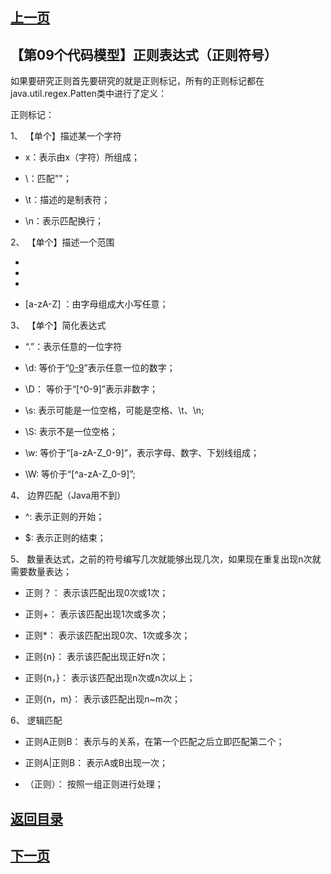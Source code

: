 ## [上一页](course64)
## 【第09个代码模型】正则表达式（正则符号）

如果要研究正则首先要研究的就是正则标记，所有的正则标记都在java.util.regex.Patten类中进行了定义：

正则标记：

1、 【单个】描述某一个字符

- x：表示由x（字符）所组成；

- \\：匹配"\"；

- \t：描述的是制表符；

- \n：表示匹配换行；


2、 【单个】描述一个范围

- [abc]: 表示可能是字母a、b、c中的任意一个；

- [^abc]: 表示不是字母a、b、c中的任意一个；

- [0-9]: "'0'~'9'"由数字组成；

- [a-zA-Z] ：由字母组成大小写任意；

3、 【单个】简化表达式

- “.”：表示任意的一位字符

- \d: 等价于“[0-9]”表示任意一位的数字；

- \D： 等价于“[^0-9]”表示非数字；

- \s: 表示可能是一位空格，可能是空格、\t、\n;

- \S: 表示不是一位空格；

- \w: 等价于“[a-zA-Z_0-9]”，表示字母、数字、下划线组成；

- \W: 等价于“[^a-zA-Z_0-9]”;

4、 边界匹配（Java用不到）

- ^: 表示正则的开始；

- $: 表示正则的结束；

5、 数量表达式，之前的符号编写几次就能够出现几次，如果现在重复出现n次就需要数量表达；

- 正则？： 表示该匹配出现0次或1次；

- 正则+： 表示该匹配出现1次或多次；

- 正则*： 表示该匹配出现0次、1次或多次；

- 正则{n}： 表示该匹配出现正好n次；

- 正则{n，}： 表示该匹配出现n次或n次以上；

- 正则{n，m}： 表示该匹配出现n~m次；

6、 逻辑匹配

- 正则A正则B： 表示与的关系，在第一个匹配之后立即匹配第二个；

- 正则A|正则B： 表示A或B出现一次；

- （正则）： 按照一组正则进行处理；



## [返回目录](https://wuchengcheng110120.github.io/aliyunjava3/list)
## [下一页](course66)
